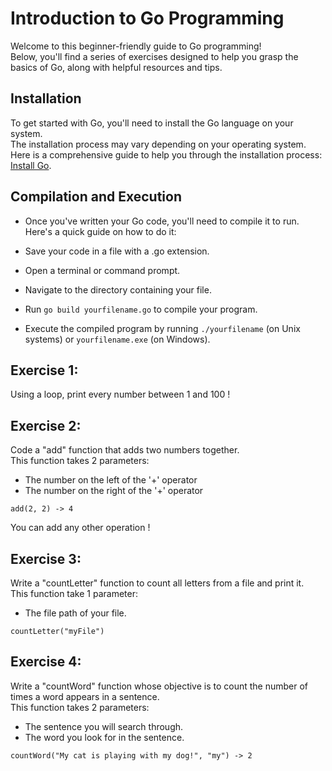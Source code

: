# Introduction to Go Programming

Welcome to this beginner-friendly guide to Go programming!<br>
Below, you'll find a series of exercises designed to help you grasp the basics of Go, along with helpful resources and tips.

## Installation
To get started with Go, you'll need to install the Go language on your system.<br>
The installation process may vary depending on your operating system. Here is a comprehensive guide to help you through the installation process: [Install Go](https://go.dev/doc/install).

## Compilation and Execution
- Once you've written your Go code, you'll need to compile it to run. Here's a quick guide on how to do it:

- Save your code in a file with a .go extension.
- Open a terminal or command prompt.
- Navigate to the directory containing your file.
- Run ```go build yourfilename.go``` to compile your program.
- Execute the compiled program by running ```./yourfilename``` (on Unix systems) or ```yourfilename.exe``` (on Windows).

## Exercise 1:
Using a loop, print every number between 1 and 100 !

## Exercise 2:
Code a "add" function that adds two numbers together.<br>
This function takes 2 parameters:

- The number on the left of the '+' operator
- The number on the right of the '+' operator<br>

```
add(2, 2) -> 4
```

You can add any other operation !

## Exercise 3:
Write a "countLetter" function to count all letters from a file and print it.<br>
This function take 1 parameter:

- The file path of your file.<br>

```
countLetter("myFile")
```


## Exercise 4:
Write a "countWord" function whose objective is to count the number of times a word appears in a sentence.<br>
This function takes 2 parameters:
- The sentence you will search through.
- The word you look for in the sentence.<br>

```
countWord("My cat is playing with my dog!", "my") -> 2
```



